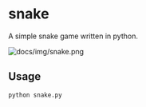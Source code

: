 # snake
A simple snake game written in python.

![docs/img/snake.png](https://raw.githubusercontent.com/sradley/snake/master/docs/img/snake.png)

## Usage
```sh
python snake.py
```
